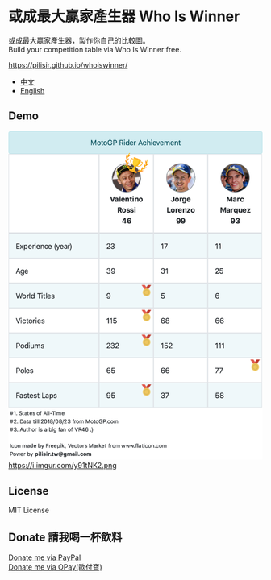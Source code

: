 # 或成最大贏家產生器 Who Is Winner

或成最大贏家產生器，製作你自己的比較圖。\
Build your competition table via Who Is Winner free.

https://pilisir.github.io/whoiswinner/

* [中文](https://github.com/pilisir/whoiswinner/wiki/%E8%AA%AA%E6%98%8E)
* [English](https://github.com/pilisir/whoiswinner/wiki/Document)

## Demo
![MotoGP](https://github.com/pilisir/whoiswinner/blob/master/document/example/motogp-whoiswinner.png)
https://i.imgur.com/y91tNK2.png

## License
MIT License

## Donate 請我喝一杯飲料
[Donate me via PayPal](https://www.paypal.me/pilisir/0.99usd)\
[Donate me via OPay(歐付寶)](https://p.opay.tw/unUun)
